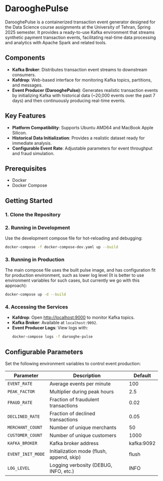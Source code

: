 # DarooghePulse

DarooghePulse is a containerized transaction event generator designed for the Data Science course assignments at the University of Tehran, Spring 2025 semester. It provides a ready-to-use Kafka environment that streams synthetic payment transaction events, facilitating real-time data processing and analytics with Apache Spark and related tools.

## Components

- **Kafka Broker**: Distributes transaction event streams to downstream consumers.
- **Kafdrop**: Web-based interface for monitoring Kafka topics, partitions, and messages.
- **Event Producer (DarooghePulse)**: Generates realistic transaction events by initializing Kafka with historical data (~20,000 events over the past 7 days) and then continuously producing real-time events.

## Key Features

- **Platform Compatibility**: Supports Ubuntu AMD64 and MacBook Apple Silicon.
- **Historical Data Initialization**: Provides a realistic dataset ready for immediate analysis.
- **Configurable Event Rate**: Adjustable parameters for event throughput and fraud simulation.

## Prerequisites

- Docker
- Docker Compose

## Getting Started

### 1. Clone the Repository

### 2. Running in Development

Use the development compose file for hot-reloading and debugging:

```bash
docker-compose -f docker-compose-dev.yaml up --build
```

### 3. Running in Production

The main compose file uses the built pulse image, and has configuration fit for production environment, such as lower log level (It is better to use environment variables for such cases, but currently we go with this approach):

```bash
docker-compose up -d --build
```

### 4. Accessing the Services

- **Kafdrop**: Open [http://localhost:9000](http://localhost:9000) to monitor Kafka topics.
- **Kafka Broker**: Available at `localhost:9092`.
- **Event Producer Logs**: View logs with:
  ```bash
  docker-compose logs -f darooghe-pulse
  ```

## Configurable Parameters

Set the following environment variables to control event production:

| Parameter         | Description                                   | Default         |
| ----------------- | --------------------------------------------- | --------------- |
| `EVENT_RATE`      | Average events per minute                     | 100             |
| `PEAK_FACTOR`     | Multiplier during peak hours                  | 2.5             |
| `FRAUD_RATE`      | Fraction of fraudulent transactions           | 0.02            |
| `DECLINED_RATE`   | Fraction of declined transactions             | 0.05            |
| `MERCHANT_COUNT`  | Number of unique merchants                    | 50              |
| `CUSTOMER_COUNT`  | Number of unique customers                    | 1000            |
| `KAFKA_BROKER`    | Kafka broker address                          | kafka:9092      |
| `EVENT_INIT_MODE` | Initialization mode (flush, append, skip)     | flush           |
| `LOG_LEVEL`       | Logging verbosity (DEBUG, INFO, etc.)         | INFO            |

